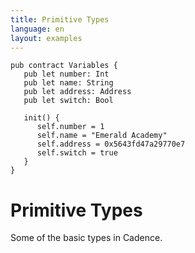 ```yaml
---
title: Primitive Types
language: en
layout: examples
---
```


```cadence
pub contract Variables {
   pub let number: Int
   pub let name: String
   pub let address: Address
   pub let switch: Bool

   init() {
      self.number = 1
      self.name = "Emerald Academy"
      self.address = 0x5643fd47a29770e7
      self.switch = true
   }
}
```

# Primitive Types

Some of the basic types in Cadence.
